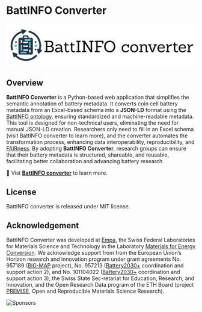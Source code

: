 # BattINFO Converter
![BattINFO Converter](https://raw.githubusercontent.com/EmpaEconversion/BattInfoConverter/refs/heads/main/battinfoconverter.png)

## Overview

**BattINFO Converter** is a Python-based web application that simplifies the semantic annotation of battery metadata. It converts coin cell battery metadata from an Excel-based schema into a **JSON-LD** format using the [BattINFO ontology](https://github.com/BIG-MAP/BattINFO), ensuring standardized and machine-readable metadata. This tool is designed for non-technical users, eliminating the need for manual JSON-LD creation. Researchers only need to fill in an Excel schema (visit BattINFO converter to learn more), and the converter automates the transformation process, enhancing data interoperability, reproducibility, and [FAIRness](https://www.go-fair.org/fair-principles/). By adopting **BattINFO Converter**, research groups can ensure that their battery metadata is structured, shareable, and reusable, facilitating better collaboration and advancing battery research.

🔗 Vist **[BattINFO converter](https://battinfoconverter.streamlit.app/)** to learn more. 

## License
BattINFO converter is released under MIT license.

## Acknowledgement

BattINFO Converter was developed at [Empa](https://www.empa.ch/), the Swiss Federal Laboratories
for Materials Science and Technology in the Laboratory [Materials for Energy Conversion](https://www.empa.ch/web/s501). We acknowledge support from from the European Union’s Horizon research and innovation program under
grant agreements No. 957189 ([BIG-MAP](https://www.big-map.eu/) project), No. 957213 ([Battery2030+](https://battery2030.eu/) coordination and support action 2),
and No. 101104022 ([Battery2030+](https://battery2030.eu/) coordination and support action 3), 
the Swiss State Sec-retariat for Education, Research, and Innovation, 
and the Open Research Data program of the ETH Board (project [PREMISE](https://ord-premise.org/), Open and Reproducible Materials Science Research). 

![Sponsors](https://raw.githubusercontent.com/NukP/xls_convert/fix_oslo2/sponsor.png)
